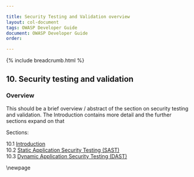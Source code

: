```yaml
---

title: Security Testing and Validation overview
layout: col-document
tags: OWASP Developer Guide
document: OWASP Developer Guide
order:

---
```


{% include breadcrumb.html %}

## 10. Security testing and validation

### Overview

This should be a brief overview / abstract of the section on security testing and validation.
The Introduction contains more detail and the further sections expand on that

Sections:

10.1 [Introduction](#introduction-to-security-testing-and-validation)  
10.2 [Static Application Security Testing (SAST)](#static-application-security-testing)  
10.3 [Dynamic Application Security Testing (DAST)](#dynamic-application-security-testing)  

\newpage
